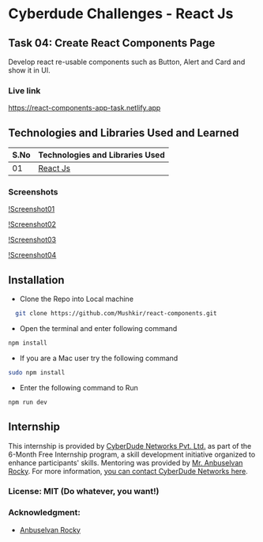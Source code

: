 # Cyberdude Challenges - React Js

## Task 04: Create React Components Page

Develop react re-usable components such as Button, Alert and Card and show it in UI.

### Live link

https://react-components-app-task.netlify.app

## Technologies and Libraries Used and Learned

| S.No | Technologies and Libraries Used                                          |
| :--- | ------------------------------------------------------------------------ |
| 01   | [React Js](https://www.youtube.com/live/Yc8JxiCdNQE?si=kTkPpKa5uqfLubpC) |

### Screenshots

[!Screenshot01](./screenshots/1.png)

[!Screenshot02](./screenshots//2.png)

[!Screenshot03](./screenshots//3.png)

[!Screenshot04](./screenshots//4.png)

## Installation

- Clone the Repo into Local machine

```bash
  git clone https://github.com/Mushkir/react-components.git

```

- Open the terminal and enter following command

```bash
npm install
```

- If you are a Mac user try the following command

```bash
sudo npm install
```

- Enter the following command to Run

```bash
npm run dev
```

## Internship

This internship is provided by [CyberDude Networks Pvt. Ltd.](https://youtube.com/cyberdudenetworks) as part of the 6-Month Free Internship program, a skill development initiative organized to enhance participants' skills. Mentoring was provided by [Mr. Anbuselvan Rocky](https://instagram.com/anbuselvanrocky). For more information, [you can contact CyberDude Networks here](https://cyberdudenetworks.com).

### License: MIT (Do whatever, you want!)

### Acknowledgment:

- [Anbuselvan Rocky](https://fb.me/anburocky3)
